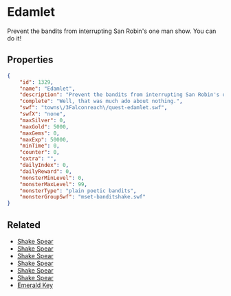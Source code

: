 # Edamlet

Prevent the bandits from interrupting San Robin's one man show. You can do it!

## Properties

```json
{
    "id": 1329,
    "name": "Edamlet",
    "description": "Prevent the bandits from interrupting San Robin's one man show. You can do it!",
    "complete": "Well, that was much ado about nothing.",
    "swf": "towns\/3Falconreach\/quest-edamlet.swf",
    "swfX": "none",
    "maxSilver": 0,
    "maxGold": 5000,
    "maxGems": 0,
    "maxExp": 50000,
    "minTime": 0,
    "counter": 0,
    "extra": "",
    "dailyIndex": 0,
    "dailyReward": 0,
    "monsterMinLevel": 0,
    "monsterMaxLevel": 99,
    "monsterType": "plain poetic bandits",
    "monsterGroupSwf": "mset-banditshake.swf"
}
```

## Related

- [Shake Spear](../items/15210-shake-spear.md)
- [Shake Spear](../items/15211-shake-spear.md)
- [Shake Spear](../items/15212-shake-spear.md)
- [Shake Spear](../items/15213-shake-spear.md)
- [Shake Spear](../items/15214-shake-spear.md)
- [Shake Spear](../items/15215-shake-spear.md)
- [Emerald Key](../items/15628-emerald-key.md)

